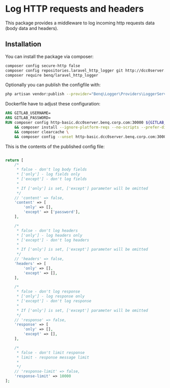 # Log HTTP requests and headers

This package provides a middleware to log incoming http requests data (body data and headers).

## Installation

You can install the package via composer:

```bash
composer config secure-http false
composer config repositories.laravel_http_logger git http://dcc0server.benq.corp.com:30000/doc/Laravel_http_logger
composer require benq/laravel_http_logger
```

Optionally you can publish the configfile with:

```bash
php artisan vendor:publish --provider="Benq\Logger\Providers\LoggerServiceProvider"
```

Dockerfile have to adjust these configuration:

```dockerfile
ARG GITLAB_USERNAME=
ARG GITLAB_PASSWORD=
RUN composer config http-basic.dcc0server.benq.corp.com:30000 ${GITLAB_USERNAME} ${GITLAB_PASSWORD} \
    && composer install --ignore-platform-reqs --no-scripts --prefer-dist \
    && composer clearcache \
    && composer config --unset http-basic.dcc0server.benq.corp.com:30000
```

This is the contents of the published config file:

```php

return [
    /*
     * false - don't log body fields
     * ['only'] - log fields only
     * ['except'] - don't log fields
     *
     * If ['only'] is set, ['except'] parameter will be omitted
     */
    // 'content' => false,
    'content' => [
        'only' => [],
        'except' => ['password'],
    ],

    /*
     * false - don't log headers
     * ['only'] - log headers only
     * ['except'] - don't log headers
     *
     * If ['only'] is set, ['except'] parameter will be omitted
     */
    // 'headers' => false,
    'headers' => [
        'only' => [],
        'except' => [],
    ],

    /*
     * false - don't log response
     * ['only'] - log response only
     * ['except'] - don't log response
     *
     * If ['only'] is set, ['except'] parameter will be omitted
     */
    // 'response' => false,
    'response' => [
        'only' => [],
        'except' => [],
    ],

    /*
     * false - don't limit response
     * limit - response message limit
     *
     */
    // 'response-limit' => false,
    'response-limit' => 10000
];

```
